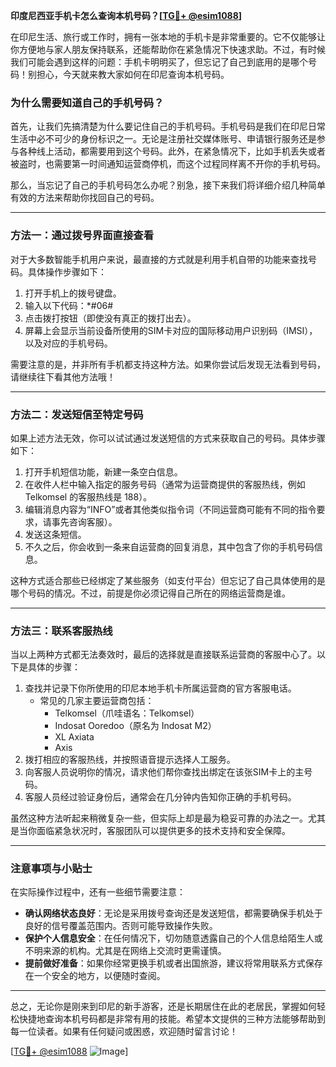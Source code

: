 **印度尼西亚手机卡怎么查询本机号码？[[TG💪+ @esim1088](https://t.me/s/esim1088)]**

在印尼生活、旅行或工作时，拥有一张本地的手机卡是非常重要的。它不仅能够让你方便地与家人朋友保持联系，还能帮助你在紧急情况下快速求助。不过，有时候我们可能会遇到这样的问题：手机卡明明买了，但忘记了自己到底用的是哪个号码！别担心，今天就来教大家如何在印尼查询本机号码。

### 为什么需要知道自己的手机号码？

首先，让我们先搞清楚为什么要记住自己的手机号码。手机号码是我们在印尼日常生活中必不可少的身份标识之一。无论是注册社交媒体账号、申请银行服务还是参与各种线上活动，都需要用到这个号码。此外，在紧急情况下，比如手机丢失或者被盗时，也需要第一时间通知运营商停机，而这个过程同样离不开你的手机号码。

那么，当忘记了自己的手机号码怎么办呢？别急，接下来我们将详细介绍几种简单有效的方法来帮助你找回自己的号码。

---

### 方法一：通过拨号界面直接查看

对于大多数智能手机用户来说，最直接的方式就是利用手机自带的功能来查找号码。具体操作步骤如下：

1. 打开手机上的拨号键盘。
2. 输入以下代码：\*#06#
3. 点击拨打按钮（即使没有真正的拨打出去）。
4. 屏幕上会显示当前设备所使用的SIM卡对应的国际移动用户识别码（IMSI），以及对应的手机号码。

需要注意的是，并非所有手机都支持这种方法。如果你尝试后发现无法看到号码，请继续往下看其他方法哦！

---

### 方法二：发送短信至特定号码

如果上述方法无效，你可以试试通过发送短信的方式来获取自己的号码。具体步骤如下：

1. 打开手机短信功能，新建一条空白信息。
2. 在收件人栏中输入指定的服务号码（通常为运营商提供的客服热线，例如 Telkomsel 的客服热线是 188）。
3. 编辑消息内容为“INFO”或者其他类似指令词（不同运营商可能有不同的指令要求，请事先咨询客服）。
4. 发送这条短信。
5. 不久之后，你会收到一条来自运营商的回复消息，其中包含了你的手机号码信息。

这种方式适合那些已经绑定了某些服务（如支付平台）但忘记了自己具体使用的是哪个号码的情况。不过，前提是你必须记得自己所在的网络运营商是谁。

---

### 方法三：联系客服热线

当以上两种方式都无法奏效时，最后的选择就是直接联系运营商的客服中心了。以下是具体的步骤：

1. 查找并记录下你所使用的印尼本地手机卡所属运营商的官方客服电话。
   - 常见的几家主要运营商包括：
     - Telkomsel（爪哇语名：Telkomsel）
     - Indosat Ooredoo（原名为 Indosat M2）
     - XL Axiata
     - Axis
2. 拨打相应的客服热线，并按照语音提示选择人工服务。
3. 向客服人员说明你的情况，请求他们帮你查找出绑定在该张SIM卡上的主号码。
4. 客服人员经过验证身份后，通常会在几分钟内告知你正确的手机号码。

虽然这种方法听起来稍微复杂一些，但实际上却是最为稳妥可靠的办法之一。尤其是当你面临紧急状况时，客服团队可以提供更多的技术支持和安全保障。

---

### 注意事项与小贴士

在实际操作过程中，还有一些细节需要注意：

- **确认网络状态良好**：无论是采用拨号查询还是发送短信，都需要确保手机处于良好的信号覆盖范围内。否则可能导致操作失败。
- **保护个人信息安全**：在任何情况下，切勿随意透露自己的个人信息给陌生人或不明来源的机构。尤其是在网络上交流时更需谨慎。
- **提前做好准备**：如果你经常更换手机或者出国旅游，建议将常用联系方式保存在一个安全的地方，以便随时查阅。

---

总之，无论你是刚来到印尼的新手游客，还是长期居住在此的老居民，掌握如何轻松快捷地查询本机号码都是非常有用的技能。希望本文提供的三种方法能够帮助到每一位读者。如果有任何疑问或困惑，欢迎随时留言讨论！

[[TG💪+ @esim1088](https://t.me/s/esim1088) ![Image](https://i.postimg.cc/4NQfJmqS/Snipaste-2025-05-13-00-14-12.png)]